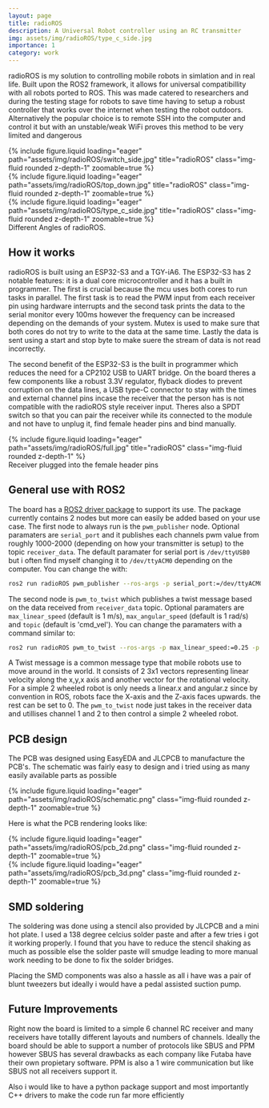 ```yaml
---
layout: page
title: radioROS
description: A Universal Robot controller using an RC transmitter
img: assets/img/radioROS/type_c_side.jpg
importance: 1
category: work
---
```


radioROS is my solution to controlling mobile robots in simlation and in real life. Built upon the ROS2 framework, it allows for universal compatibillity with all robots ported to ROS. This was made catered to researchers and during the testing stage for robots to save time having to setup a robust controller that works over the internet when testing the robot outdoors. Alternatively the popular choice is to remote SSH into the computer and control it but with an unstable/weak WiFi proves this method to be very limited and dangerous

<div class="row">
    <div class="col-sm mt-3 mt-md-0">
        {% include figure.liquid loading="eager" path="assets/img/radioROS/switch_side.jpg" title="radioROS" class="img-fluid rounded z-depth-1" zoomable=true  %}
    </div>
    <div class="col-sm mt-3 mt-md-0">
        {% include figure.liquid loading="eager" path="assets/img/radioROS/top_down.jpg" title="radioROS" class="img-fluid rounded z-depth-1" zoomable=true  %}
    </div>
    <div class="col-sm mt-3 mt-md-0">
        {% include figure.liquid loading="eager" path="assets/img/radioROS/type_c_side.jpg" title="radioROS" class="img-fluid rounded z-depth-1" zoomable=true %}
    </div>
</div>
<div class="caption">
    Different Angles of radioROS.
</div>


## How it works
radioROS is built using an ESP32-S3 and a TGY-iA6. The ESP32-S3 has 2 notable features: it is a dual core microcontroller and it has a built in programmer. The first is crucial because the mcu uses both cores to run tasks in parallel. The first task is to read the PWM input from each receiver pin using hardware interrupts and the second task prints the data to the serial monitor every 100ms however the frequency can be increased depending on the demands of your system. Mutex is used to make sure that both cores do not try to write to the data at the same time. Lastly the data is sent using a start and stop byte to make suere the stream of data is not read incorrectly.

The second benefit of the ESP32-S3 is the built in programmer which reduces the need for a CP2102 USB to UART bridge. On the board theres a few components like a robust 3.3V regulator, flyback diodes to prevent corruption on the data lines, a USB type-C connector to stay with the times and external channel pins incase the receiver that the person has is not compatible with the radioROS style receiver input. Theres also a SPDT switch so that you can pair the receiver while its connected to the module and not have to unplug it, find female header pins and bind manually. 

<div class="row">
    <div class="col-sm mt-3 mt-md-0">
        {% include figure.liquid loading="eager" path="assets/img/radioROS/full.jpg" title="radioROS" class="img-fluid rounded z-depth-1" %}
    </div>
</div>
<div class="caption">
   Receiver plugged into the female header pins 
</div>

## General use with ROS2

The board has a <a href="https://github.com/TheHassanShahzad/radioROS">ROS2 driver package</a> to support its use. The package currently contains 2 nodes but more can easily be added based on your use case. The first node to always run is the `pwm_publisher` node. Optional paramaters are `serial_port` and it publishes each channels pwm value from roughly 1000-2000 (depending on how your transmitter is setup) to the topic `receiver_data`. The default paramater for serial port is `/dev/ttyUSB0` but i often find myself changing it to `/dev/ttyACM0` depending on the computer. You can change the with:
```bash
ros2 run radioROS pwm_publisher --ros-args -p serial_port:=/dev/ttyACM0
```

The second node is `pwm_to_twist` which publishes a twist message based on the data received from `receiver_data` topic. Optional paramaters are `max_linear_speed` (default is 1 m/s), `max_angular_speed` (default is 1 rad/s) and `topic` (default is 'cmd_vel'). You can change the paramaters with a command similar to:
```bash
ros2 run radioROS pwm_to_twist --ros-args -p max_linear_speed:=0.25 -p max_angular_speed:=0.02 -p topic:=/robot/cmd_vel
```

A Twist message is a common message type that mobile robots use to move around in the world. It consists of 2 3x1 vectors representing linear velocity along the x,y,x axis and another vector for the rotational velocity. For a simple 2 wheeled robot is only needs a linear.x and angular.z since by convention in ROS, robots face the X-axis and the Z-axis faces upwards. the rest can be set to 0. The `pwm_to_twist` node just takes in the receiver data and utillises channel 1 and 2 to then control a simple 2 wheeled robot.


## PCB design
The PCB was designed using EasyEDA and JLCPCB to manufacture the PCB's. The schematic was fairly easy to design and i tried using as many easily available parts as possible

<div class="row mt-3">
    <div class="col-sm mt-3 mt-md-0">
        {% include figure.liquid loading="eager" path="assets/img/radioROS/schematic.png" class="img-fluid rounded z-depth-1" zoomable=true %}
    </div>
</div>

Here is what the PCB rendering looks like:
<div class="row mt-3">
    <div class="col-sm mt-3 mt-md-0">
        {% include figure.liquid loading="eager" path="assets/img/radioROS/pcb_2d.png" class="img-fluid rounded z-depth-1" zoomable=true %}
    </div>
    <div class="col-sm mt-3 mt-md-0">
        {% include figure.liquid loading="eager" path="assets/img/radioROS/pcb_3d.png" class="img-fluid rounded z-depth-1" zoomable=true %}
    </div>
</div>

## SMD soldering
The soldering was done using a stencil also provided by JLCPCB and a mini hot plate. I used a 138 degree celcius solder paste and after a few tries i got it working properly. I found that you have to reduce the stencil shaking as much as possible else the solder paste will smudge leading to more manual work needing to be done to fix the solder bridges. 

Placing the SMD components was also a hassle as all i have was a pair of blunt tweezers but ideally i would have a pedal assisted suction pump. 

## Future Improvements

Right now the board is limited to a simple 6 channel RC receiver and many receivers have totallly different layouts and numbers of channels. Ideally the board should be able to support a number of protocols like SBUS and PPM however SBUS has several drawbacks as each company like Futaba have their own propietary software. PPM is also a 1 wire communication but like SBUS not all receivers support it.

Also i would like to have a python package support and most importantly C++ drivers to make the code run far more efficiently